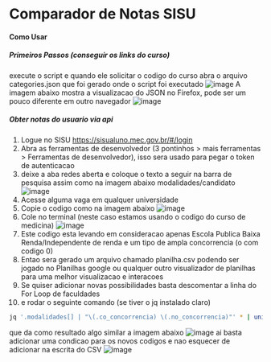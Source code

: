 # Comparador de Notas SISU

#### Como Usar
##### Primeiros Passos (conseguir os links do curso)
execute o script e quando ele solicitar o codigo do curso abra o arquivo categories.json que foi gerado onde o script foi executado
![image](https://github.com/ehzcl/sisu-nota/assets/32335520/13012703-7a9b-4fb6-91ac-7c75af23942d)
A imagem abaixo mostra a visualizacao do JSON no Firefox, pode ser um pouco diferente em outro navegador
![image](https://github.com/ehzcl/sisu-nota/assets/32335520/307c93a9-a8e9-46a4-bc2f-226fdfa3f675)



##### Obter notas do usuario via api
1. Logue no SISU https://sisualuno.mec.gov.br/#/login
2. Abra as ferramentas de desenvolvedor (3 pontinhos > mais ferramentas > Ferramentas de desenvolvedor), isso sera usado para pegar o token de autenticacao
3. deixe a aba redes aberta e coloque o texto a seguir na barra de pesquisa assim como na imagem abaixo
   modalidades/candidato
   ![image](https://github.com/ehzcl/sisu-nota/assets/32335520/f5755167-fb31-4e0e-8cb6-b4c34def8e58)
5. Acesse alguma vaga em qualquer universidade
6. Copie o codigo como na imagem abaixo
![image](https://github.com/ehzcl/sisu-nota/assets/32335520/d5e0fe79-7eff-438a-8ba9-174eea96cd92)
7. Cole no terminal (neste caso estamos usando o codigo do curso de medicina)
   ![image](https://github.com/ehzcl/sisu-nota/assets/32335520/d6d18a03-ef44-453c-90f8-0db545a4b642)
8. Este codigo esta levando em consideracao apenas Escola Publica Baixa Renda/Independente de renda e um tipo de ampla concorrencia (o com codigo 0)
9. Entao sera gerado um arquivo chamado planilha.csv podendo ser jogado no Planilhas google ou qualquer outro visualizador de planilhas para uma melhor visualizacao e interacoes
10. Se quiser adicionar novas possibilidades basta descomentar a linha do For Loop de faculdades
11. e rodar o seguinte comando (se tiver o jq instalado claro)
```bash
jq '.modalidades[] | "\(.co_concorrencia) \(.no_concorrencia)"' * | uniq
```
que da como resultado algo similar a imagem abaixo
![image](https://github.com/ehzcl/sisu-nota/assets/32335520/82a53df6-f0db-4456-b405-1efb95666236)
ai basta adicionar uma condicao para os novos codigos e nao esquecer de adicionar na escrita do CSV
![image](https://github.com/ehzcl/sisu-nota/assets/32335520/ff6f0643-0ffa-4528-9a6d-335205a547f4)

